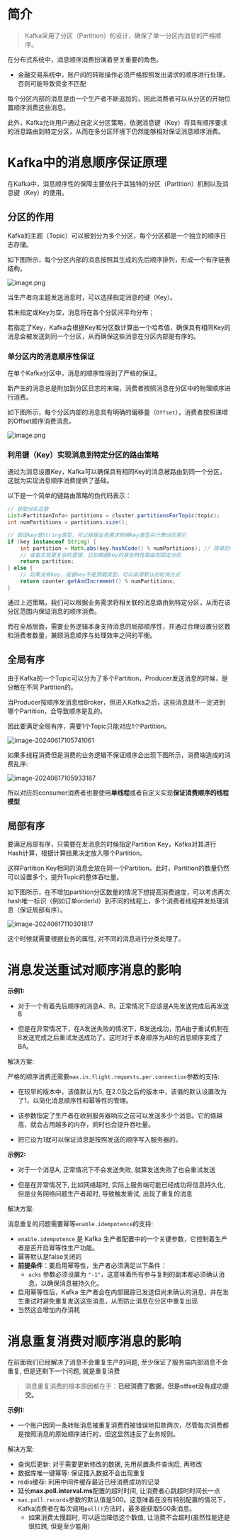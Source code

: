 # 简介

> Kafka采用了分区（Partition）的设计，确保了单一分区内消息的严格顺序。

在分布式系统中，消息顺序消费扮演着至关重要的角色。

- 金融交易系统中，账户间的转账操作必须严格按照发出请求的顺序进行处理，否则可能导致资金不匹配



每个分区内部的消息是由一个生产者不断追加的，因此消费者可以从分区的开始位置顺序消费这些消息。

此外，Kafka允许用户通过自定义分区策略，依据消息键（Key）将具有顺序要求的消息路由到特定分区，从而在多分区环境下仍然能够相对保证消息顺序消费。



# Kafka中的消息顺序保证原理

在Kafka中，消息顺序性的保障主要依托于其独特的分区（Partition）机制以及消息键（Key）的使用。

## 分区的作用

Kafka的主题（Topic）可以被划分为多个分区，每个分区都是一个独立的顺序日志存储。

如下图所示，每个分区内部的消息按照其生成的先后顺序排列，形成一个有序链表结构。

![image.png](../../picture/20240313184441.png)

当生产者向主题发送消息时，可以选择指定消息的键（Key）。

若未指定或Key为空，消息将在各个分区间平均分布；

若指定了Key，Kafka会根据Key和分区数计算出一个哈希值，确保具有相同Key的消息会被发送到同一个分区，从而确保这些消息在分区内部是有序的。



### 单分区内的消息顺序性保证

在单个Kafka分区中，消息的顺序性得到了严格的保证。

新产生的消息总是附加到分区日志的末端，消费者按照消息在分区中的物理顺序进行消费。

如下图所示，每个分区内部的消息具有明确的偏移量（`Offset`），消费者按照递增的Offset顺序消费消息。

![image.png](../../picture/20240313185439.png)

### 利用键（Key）实现消息到特定分区的路由策略

通过为消息设置Key，Kafka可以确保具有相同Key的消息被路由到同一个分区，这就为实现消息顺序消费提供了基础。

以下是一个简单的键路由策略的伪代码表示：

```java
// 获取分区总数
List<PartitionInfo> partitions = cluster.partitionsForTopic(topic);
int numPartitions = partitions.size();

// 假设key是String类型，可以根据业务需求转换key类型并计算分区索引
if (key instanceof String) {
    int partition = Math.abs(key.hashCode() % numPartitions); // 简单的哈希取模分区策略
    // 或者实现更复杂的逻辑，比如根据key的某些特性路由到固定分区
    return partition;
} else {
    // 如果没有key，或者key不是预期类型，可以采用默认的轮询方式
    return counter.getAndIncrement() % numPartitions;
}
```

通过上述策略，我们可以根据业务需求将相关联的消息路由到特定分区，从而在该分区范围内保证消息的顺序消费。

而在全局层面，需要业务逻辑本身支持消息的局部顺序性，并通过合理设置分区数和消费者数量，兼顾消息顺序与处理效率之间的平衡。



## 全局有序

由于Kafka的一个Topic可以分为了多个Partition，Producer发送消息的时候，是分散在不同 Partition的。

当Producer按顺序发消息给Broker，但进入Kafka之后，这些消息就不一定进到哪个Partition，会导致顺序是乱的。

因此要满足全局有序，需要1个Topic只能对应1个Partition。

![image-20240617105741061](../../picture/image-20240617105741061.png)

如果多线程消费但是消费的业务逻辑不保证顺序会出现下图所示，消费端造成的消费乱序:

![image-20240617105933187](../../picture/image-20240617105933187.png)

所以对应的consumer消费者也要使用**单线程**或者自定义实现**保证消费顺序的线程模型**



## 局部有序

要满足局部有序，只需要在发消息的时候指定Partition Key，Kafka对其进行Hash计算，根据计算结果决定放入哪个Partition。

这样Partition Key相同的消息会放在同一个Partition。此时，Partition的数量仍然可以设置多个，提升Topic的整体吞吐量。

如下图所示，在不增加partition分区数量的情况下想提高消费速度，可以考虑再次hash唯一标识（例如订单orderId）到不同的线程上，多个消费者线程并发处理消息（保证局部有序）。

![image-20240617110301817](../../picture/image-20240617110301817.png)

这个时候就需要根据业务的属性, 对不同的消息进行分类处理了。



# 消息发送重试对顺序消息的影响

**示例1:** 

- 对于一个有着先后顺序的消息A、B，正常情况下应该是A先发送完成后再发送B

- 但是在异常情况下，在A发送失败的情况下，B发送成功，而A由于重试机制在B发送完成之后重试发送成功了。这时对于本身顺序为AB的消息顺序变成了BA。



解决方案:

严格的顺序消费还需要`max.in.flight.requests.per.connection`参数的支持:

- 在较早的版本中，该值默认为5, 在2.0及之后的版本中，该值的默认设置改为了1，以简化消息顺序性和幂等性的管理。

- 该参数指定了生产者在收到服务器响应之前可以发送多少个消息。它的值越高，就会占用越多的内存，同时也会提升吞吐量。
- 把它设为1就可以保证消息是按照发送的顺序写入服务器的。



**示例2:**

- 对于一个消息A, 正常情况下不会发送失败, 就算发送失败了也会重试发送

- 但是在异常情况下, 比如网络超时, 实际上服务端可能已经成功将信息持久化, 但是业务网络问题生产者超时, 导致触发重试, 出现了重复的消息

  

解决方案:

消息重复的问题需要幂等`enable.idempotence`的支持:

- `enable.idempotence` 是 Kafka 生产者配置中的一个关键参数，它控制着生产者是否开启幂等性生产功能。
- 幂等默认是false关闭的
- **前提条件**：要启用幂等性，生产者必须满足以下条件：
  - `acks` 参数必须设置为 `"-1"`，这意味着所有参与复制的副本都必须确认消息，以确保消息被持久化。
- 启用幂等性后，Kafka 生产者会在内部跟踪已发送但尚未确认的消息，并在发生重试时避免重复发送这些消息，从而防止消息在分区中重复出现
- 当然这会增加内存消耗



# 消息重复消费对顺序消息的影响

在前面我们已经解决了消息不会重复生产的问题, 至少保证了服务端内部消息不会重复, 但是还剩下一个问题, 就是重复消费

> 消息重复消费的根本原因都在于：**已经消费了数据，但是offset没有成功提交。**



**示例1:**

- 一个账户因同一条转账消息被重复消费而被错误地扣款两次，尽管每次消费都是按照消息的原始顺序进行的，但这显然违反了业务规则。



解决方案:

- 查询后更新: 对于需要更新修改的数据, 先用前置条件查询后, 再修改
- 数据库唯一键幂等: 保证插入数据不会出现重复
- redis缓存: 利用中间件缓存最近已经消费成功的记录 
- 延长**max.poll.interval.ms**配置的超时时间, 让消费者心跳超时时间长一点
- `max.poll.records`参数的默认值是500。这意味着在没有特别配置的情况下，Kafka消费者在每次调用`poll()`方法时，最多能获取500条消息。
  - 如果消费太慢超时, 可以适当降低这个数值, 让消费不会超时(虽然性能还是很拉跨, 但是至少能用)